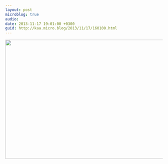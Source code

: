 ```yaml
---
layout: post
microblog: true
audio: 
date: 2013-11-17 19:01:00 +0300
guid: http://kaa.micro.blog/2013/11/17/160100.html
---
```

<img src="https://micro.kaa.bz/uploads/2018/6dd90d4efa.jpg" alt="" width="840" height="382" class="alignnone size-full wp-image-986" />
